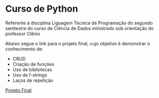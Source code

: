 # Curso de Python

Referente à disciplina Liguagem Técnica de Programação do segundo semtestre do curso de Ciência de Dados ministrado sob orientação do professor Clênio

Abaixo segue o link para o projeto final, cujo objetivo é demonstrar o conhecimento de:
- CRUD
- Criação de funções
- Uso de bibliotecas
- Uso de f-strings
- Laços de repetição

[Projeto Final](projeto_final/)
